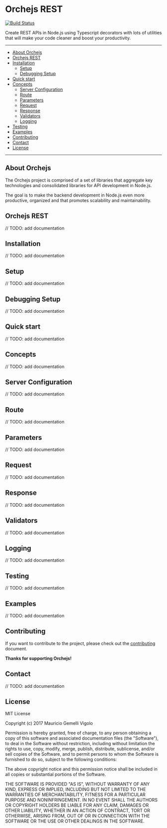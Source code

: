 Orchejs REST
==================

[![Build Status](https://travis-ci.org/orchejs/rest.svg?branch=master)](https://travis-ci.org/orchejs/rest)


Create REST APIs in Node.js using Typescript decorators with lots of utilities that will make your code cleaner and boost your productivity.

-------

- [About Orchejs](#aoj)
- [Orchejs REST](#wor)
- [Installation](#ins)
  - [Setup](#set)
  - [Debugging Setup](#dbs)
- [Quick start](#qks)
- [Concepts](#cot)
  - [Server Configuration](#sec)
  - [Route](#rou)
  - [Parameters](#pam)
  - [Request](#req)
  - [Response](#res)
  - [Validators](#val)
  - [Logging](#log)
- [Testing](#tes)
- [Examples](#exa)
- [Contributing](#con)
- [Contact](#cot)
- [License](#lic)

-------
## <a name="#aoj"></a> About Orchejs

The Orchejs project is comprised of a set of libraries that aggregate key technologies and consolidated libraries for API development in Node.js.

The goal is to make the backend development in Node.js even more productive, organized and that promotes scalability and maintainability.

## <a name="#wor"></a> Orchejs REST

// TODO: add documentation

## <a name="#ins"></a> Installation

// TODO: add documentation

## <a name="#set"></a> Setup

// TODO: add documentation

## <a name="#dbs"></a> Debugging Setup

// TODO: add documentation

## <a name="#qks"></a> Quick start

// TODO: add documentation

## <a name="#cot"></a> Concepts

// TODO: add documentation

## <a name="#sec"></a> Server Configuration

// TODO: add documentation

## <a name="#rou"></a> Route

// TODO: add documentation

## <a name="#pam"></a> Parameters

// TODO: add documentation

## <a name="#req"></a> Request

// TODO: add documentation

## <a name="#res"></a> Response

// TODO: add documentation

## <a name="#val"></a> Validators

// TODO: add documentation

## <a name="#log"></a> Logging

// TODO: add documentation

## <a name="#tes"></a> Testing

// TODO: add documentation

## <a name="#exa"></a> Examples

// TODO: add documentation

## <a name="con"></a> Contributing

If you want to contribute to the project, please check out the [contributing](CONTRIBUTING.md) 
document.

**Thanks for supporting Orchejs!**

## <a name="#cot"></a> Contact

// TODO: add documentation

## <a name="lic"></a> License

MIT License

Copyright (c) 2017 Mauricio Gemelli Vigolo

Permission is hereby granted, free of charge, to any person obtaining a copy
of this software and associated documentation files (the "Software"), to deal
in the Software without restriction, including without limitation the rights
to use, copy, modify, merge, publish, distribute, sublicense, and/or sell
copies of the Software, and to permit persons to whom the Software is
furnished to do so, subject to the following conditions:

The above copyright notice and this permission notice shall be included in all
copies or substantial portions of the Software.

THE SOFTWARE IS PROVIDED "AS IS", WITHOUT WARRANTY OF ANY KIND, EXPRESS OR
IMPLIED, INCLUDING BUT NOT LIMITED TO THE WARRANTIES OF MERCHANTABILITY,
FITNESS FOR A PARTICULAR PURPOSE AND NONINFRINGEMENT. IN NO EVENT SHALL THE
AUTHORS OR COPYRIGHT HOLDERS BE LIABLE FOR ANY CLAIM, DAMAGES OR OTHER
LIABILITY, WHETHER IN AN ACTION OF CONTRACT, TORT OR OTHERWISE, ARISING FROM,
OUT OF OR IN CONNECTION WITH THE SOFTWARE OR THE USE OR OTHER DEALINGS IN THE
SOFTWARE.
